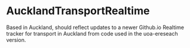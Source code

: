 # AucklandTransportRealtime
Based in Auckland, should reflect updates to a newer Github.io Realtime tracker for transport in Auckland from code used in the uoa-ereseach version.
